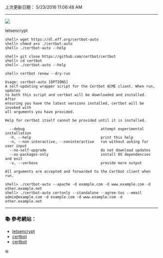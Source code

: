 
上次更新日期： 5/23/2016 11:06:48 AM                                                    

---

![](https://letsencrypt.org/images/letsencrypt-logo-horizontal.svg)


letsencrypt

```console
shell> wget https://dl.eff.org/certbot-auto
shell> chmod a+x ./certbot-auto
shell> ./certbot-auto --help
```

```console
shell> git clone https://github.com/certbot/certbot
shell> cd certbot
shell> ./certbot-auto --help
```

```console
shell> certbot renew --dry-run
```

```
Usage: certbot-auto [OPTIONS]
A self-updating wrapper script for the Certbot ACME client. When run, updates
to both this script and certbot will be downloaded and installed. After
ensuring you have the latest versions installed, certbot will be invoked with
all arguments you have provided.

Help for certbot itself cannot be provided until it is installed.

  --debug                                   attempt experimental installation
  -h, --help                                print this help
  -n, --non-interactive, --noninteractive   run without asking for user input
  --no-self-upgrade                         do not download updates
  --os-packages-only                        install OS dependencies and exit
  -v, --verbose                             provide more output

All arguments are accepted and forwarded to the Certbot client when run.
```

```console
shell> ./certbot-auto --apache -d example.com -d www.example.com -d other.example.net
shell> ./certbot-auto certonly --standalone --agree-tos --email admin@example.com -d example.com -d www.example.com -d other.example.net
```


----------
### :books: 參考網站：

- [letsencrypt](https://letsencrypt.org/)
- [certbot](https://github.com/certbot/certbot)
- [certbot](https://certbot.eff.org/docs/contributing.html)


`㊙`

